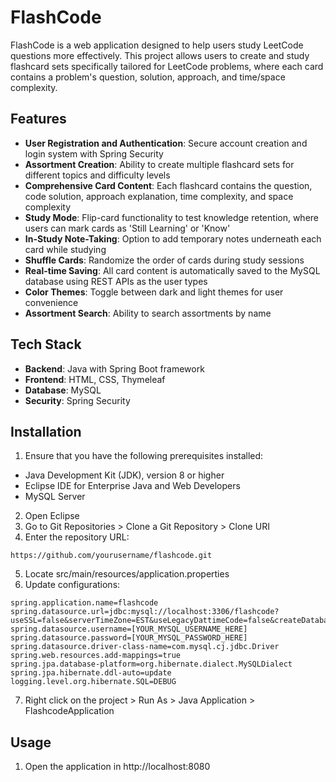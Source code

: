 # FlashCode

FlashCode is a web application designed to help users study LeetCode questions more effectively. This project allows users to create and study flashcard sets specifically tailored for LeetCode problems, where each card contains a problem's question, solution, approach, and time/space complexity. 

## Features

- **User Registration and Authentication**: Secure account creation and login system with Spring Security
- **Assortment Creation**: Ability to create multiple flashcard sets for different topics and difficulty levels
- **Comprehensive Card Content**: Each flashcard contains the question, code solution, approach explanation, time complexity, and space complexity
- **Study Mode**: Flip-card functionality to test knowledge retention, where users can mark cards as 'Still Learning' or 'Know'
- **In-Study Note-Taking**: Option to add temporary notes underneath each card while studying
- **Shuffle Cards**: Randomize the order of cards during study sessions
- **Real-time Saving**: All card content is automatically saved to the MySQL database using REST APIs as the user types
- **Color Themes**: Toggle between dark and light themes for user convenience
- **Assortment Search**: Ability to search assortments by name

## Tech Stack

- **Backend**: Java with Spring Boot framework
- **Frontend**: HTML, CSS, Thymeleaf
- **Database**: MySQL
- **Security**: Spring Security

## Installation

1. Ensure that you have the following prerequisites installed:
  - Java Development Kit (JDK), version 8 or higher
  - Eclipse IDE for Enterprise Java and Web Developers
  - MySQL Server
2. Open Eclipse
3. Go to Git Repositories > Clone a Git Repository > Clone URI
4. Enter the repository URL:
```
https://github.com/yourusername/flashcode.git
```
5. Locate src/main/resources/application.properties
6. Update configurations:
```
spring.application.name=flashcode
spring.datasource.url=jdbc:mysql://localhost:3306/flashcode?useSSL=false&serverTimeZone=EST&useLegacyDattimeCode=false&createDatabaseIfNotExist=true
spring.datasource.username=[YOUR_MYSQL_USERNAME_HERE]
spring.datasource.password=[YOUR_MYSQL_PASSWORD_HERE]
spring.datasource.driver-class-name=com.mysql.cj.jdbc.Driver
spring.web.resources.add-mappings=true
spring.jpa.database-platform=org.hibernate.dialect.MySQLDialect
spring.jpa.hibernate.ddl-auto=update
logging.level.org.hibernate.SQL=DEBUG
```
7. Right click on the project > Run As > Java Application > FlashcodeApplication

## Usage
1. Open the application in http://localhost:8080
